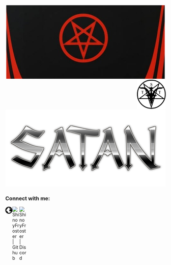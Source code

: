 <div align="center"> <img src="./media/satan.jpeg"> </div>

<div align="right"> <img src="./media/symbol.png"width="90px"> </div>

<img src="./media/satanword.png">




### Connect with me: 
[<img align="left" alt="ShinoyFroster" width="22px" 
src="https://raw.githubusercontent.com/iconic/open-iconic/master/svg/globe.svg" />][website] 
[<img align="left" alt="ShinoyFroster | Github" width="22px" 
src="https://cdn.jsdelivr.net/npm/simple-icons@v3/icons/github.svg" />][Github]
[<img align="left" alt="ShinoyFroster | Discord" width="22px" 
src="https://cdn.jsdelivr.net/npm/simple-icons@v3/icons/discord.svg" />][Discord]

<br /> 

</details> 

[website]: https://top.gg/bot/833248024326963201
[Github]: https://github.com/ShinoyFroster 
[Discord]: https://discord.com/users/538567148277202944

